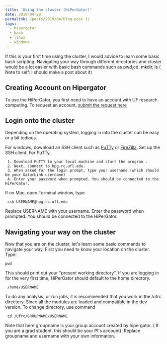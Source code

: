 ```yaml
---
title: 'Using the cluster (HiPerGator)'
date: 2019-04-29
permalink: /posts/2019/04/blog-post-1/
tags:
  - hipergator
  - bash
  - linux
  - windows
---
```


If this is your first time using the cluster, I would advice to learn some basic bash scripting. Navigating your way through different directories and cluster would be a lot easier with basic bash commands such as
pwd,cd, mkdir, ls ( Note to self: I should make a post about it) 


Creating Account on Hipergator
------
To use the HiPerGator, you first need to have an account with UF research computing. To request an account, [submit the request here](https://www.rc.ufl.edu/access/account-request/)


Login onto the cluster
------
Depending on the operating system, logging in into the cluster can be easy or a bit tedious. 

For windows, download an SSH client such as [PuTTy](https://www.putty.org/) or [FireZilla](https://filezilla-project.org/).
Set up the SSH client. 
For PuTTy,
     
     1. Download PuTTY to your local machine and start the program .
     2. Next, connect to hpg.rc.ufl.edu.
     3. When asked for the login prompt, type your username (which should be your GatorLink username)
     4. Enter your password when prompted. You should be connected to the HiPerGator. 


If on Mac, open Terminal window, type 

     ssh USERNAME@hpg.rc.ufl.edu

Replace USERNAME with your username. Enter the password when prompted. You should be connected to the HiPerGator.


Navigating your way on the cluster
------
Now that you are on the cluster, let's learn some basic commands to navigate your way. 
First  you need to know your location on the cluster. Type:

```
pwd
```

This should print out your "present working directory". If you are logging in for the very first time, HiPerGator should default to the home directory.
    
```
 /home/USERNAME
```

To do any analysis, or run jobs, it is recommended that you work in the /ufrc directory. Since all the modules are loaded and compatible in the dev version. To change directory, use command
    
```
 cd /ufrc/GROUPNAME/USERNAME
```
Note that here groupname is your group account created by hipergator. ( If you are a grad student. this should be your PI's account). Replace groupname and username with your own information. 


